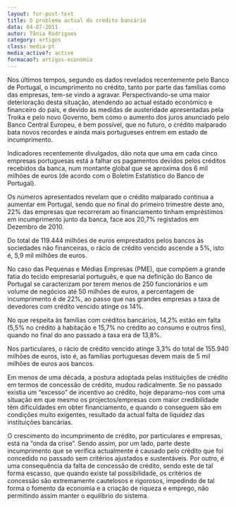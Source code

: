 ```yaml
---
layout: for-post-text
title: O problema actual do crédito bancário
data: 04-07-2011
autor: Tânia Rodrigues
category: artigos
class: media-pt
media_active?: active
formacao?: artigos-economia
---  
```



Nos últimos tempos, segundo os dados revelados recentemente pelo Banco de Portugal, o incumprimento no crédito, tanto por parte das famílias como das empresas, tem-se vindo a agravar. Perspectivando-se uma maior deterioração desta situação, atendendo ao actual estado económico e financeiro do país, e devido às medidas de austeridade apresentadas pela Troika e pelo novo Governo, bem como o aumento dos juros anunciado pelo Banco Central Europeu, é bem possível, que no futuro, o crédito malparado bata novos recordes e ainda mais portugueses entrem em estado de incumprimento.

Indicadores recentemente divulgados, dão nota que uma em cada cinco empresas portuguesas está a falhar os pagamentos devidos pelos créditos recebidos da banca, num montante global que se aproxima dos 6 mil milhões de euros (de acordo com o Boletim Estatístico do Banco de Portugal).

Os números apresentados revelam que o crédito malparado continua a aumentar em Portugal, sendo que no final do primeiro trimestre deste ano, 22% das empresas que recorreram ao financiamento tinham empréstimos em incumprimento junto da banca, face aos 20,7% registados em Dezembro de 2010.

Do total de 119.444 milhões de euros emprestados pelos bancos às sociedades não financeiras, o rácio de crédito vencido ascende a 5%, isto é, 5,9 mil milhões de euros.

No caso das Pequenas e Médias Empresas (PME), que compõem a grande fatia do tecido empresarial português, e que na definição do Banco de Portugal se caracterizam por terem menos de 250 funcionários e um volume de negócios até 50 milhões de euros, a percentagem de incumprimento é de 22%, ao passo que nas grandes empresas a taxa de devedores com crédito vencido atinge os 14%.

No que respeita às famílias com créditos bancários, 14,2% estão em falta (5,5% no crédito à habitação e 15,7% no crédito ao consumo e outros fins), quando no final do ano passado a taxa era de 13,8%.

Nos particulares, o rácio de crédito vencido atinge 3,3% do total de 155.940 milhões de euros, isto é, as famílias portuguesas devem mais de 5 mil milhões de euros aos bancos.

Em menos de uma década, a postura adoptada pelas instituições de crédito em termos de concessão de crédito, mudou radicalmente. Se no passado existia um “excesso” de incentivo ao crédito, hoje deparamo-nos com uma situação em que mesmo os projectos/empresas com maior credibilidade têm dificuldades em obter financiamento, e quando o conseguem são em condições muito exigentes, resultado da actual falta de liquidez das instituições bancárias.

O crescimento do incumprimento de crédito, por particulares e empresas, está na “onda da crise”. Sendo assim, por um lado, parte deste incumprimento que se verifica actualmente é causado pelo crédito que foi concedido no passado sem critérios ajustados e sustentáveis. Por outro, é uma consequência da falta de concessão de crédito, sendo este de tal forma escasso, que quando existe tal possibilidade, os critérios de concessão são extremamente cautelosos e rigorosos, impedindo de tal forma o fomento da economia e a criação de riqueza e emprego, não permitindo assim manter o equilíbrio do sistema.
